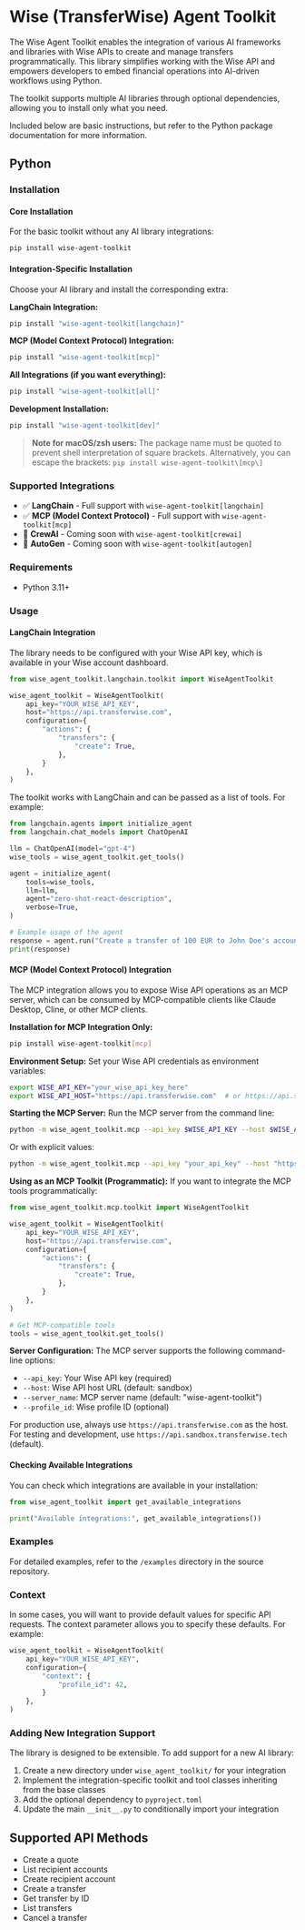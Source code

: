 # Wise (TransferWise) Agent Toolkit

The Wise Agent Toolkit enables the integration of various AI frameworks and libraries with Wise APIs to create and manage transfers programmatically. This library simplifies working with the Wise API and empowers developers to embed financial operations into AI-driven workflows using Python.

The toolkit supports multiple AI libraries through optional dependencies, allowing you to install only what you need.

Included below are basic instructions, but refer to the Python package documentation for more information.

## Python

### Installation

#### Core Installation
For the basic toolkit without any AI library integrations:
```bash
pip install wise-agent-toolkit
```

#### Integration-Specific Installation
Choose your AI library and install the corresponding extra:

**LangChain Integration:**
```bash
pip install "wise-agent-toolkit[langchain]"
```

**MCP (Model Context Protocol) Integration:**
```bash
pip install "wise-agent-toolkit[mcp]"
```

**All Integrations (if you want everything):**
```bash
pip install "wise-agent-toolkit[all]"
```

**Development Installation:**
```bash
pip install "wise-agent-toolkit[dev]"
```

> **Note for macOS/zsh users:** The package name must be quoted to prevent shell interpretation of square brackets. Alternatively, you can escape the brackets: `pip install wise-agent-toolkit\[mcp\]`

### Supported Integrations
- ✅ **LangChain** - Full support with `wise-agent-toolkit[langchain]`
- ✅ **MCP (Model Context Protocol)** - Full support with `wise-agent-toolkit[mcp]`
- 🚧 **CrewAI** - Coming soon with `wise-agent-toolkit[crewai]`
- 🚧 **AutoGen** - Coming soon with `wise-agent-toolkit[autogen]`

### Requirements
- Python 3.11+

### Usage

#### LangChain Integration
The library needs to be configured with your Wise API key, which is available in your Wise account dashboard.

```python
from wise_agent_toolkit.langchain.toolkit import WiseAgentToolkit

wise_agent_toolkit = WiseAgentToolkit(
    api_key="YOUR_WISE_API_KEY",
    host="https://api.transferwise.com",
    configuration={
        "actions": {
            "transfers": {
                "create": True,
            },
        }
    },
)
```

The toolkit works with LangChain and can be passed as a list of tools. For example:

```python
from langchain.agents import initialize_agent
from langchain.chat_models import ChatOpenAI

llm = ChatOpenAI(model="gpt-4")
wise_tools = wise_agent_toolkit.get_tools()

agent = initialize_agent(
    tools=wise_tools,
    llm=llm,
    agent="zero-shot-react-description",
    verbose=True,
)

# Example usage of the agent
response = agent.run("Create a transfer of 100 EUR to John Doe's account.")
print(response)
```

#### MCP (Model Context Protocol) Integration

The MCP integration allows you to expose Wise API operations as an MCP server, which can be consumed by MCP-compatible clients like Claude Desktop, Cline, or other MCP clients.

**Installation for MCP Integration Only:**
```bash
pip install wise-agent-toolkit[mcp]
```

**Environment Setup:**
Set your Wise API credentials as environment variables:
```bash
export WISE_API_KEY="your_wise_api_key_here"
export WISE_API_HOST="https://api.transferwise.com"  # or https://api.sandbox.transferwise.tech for testing
```

**Starting the MCP Server:**
Run the MCP server from the command line:
```bash
python -m wise_agent_toolkit.mcp --api_key $WISE_API_KEY --host $WISE_API_HOST
```

Or with explicit values:
```bash
python -m wise_agent_toolkit.mcp --api_key "your_api_key" --host "https://api.transferwise.com"
```

**Using as an MCP Toolkit (Programmatic):**
If you want to integrate the MCP tools programmatically:
```python
from wise_agent_toolkit.mcp.toolkit import WiseAgentToolkit

wise_agent_toolkit = WiseAgentToolkit(
    api_key="YOUR_WISE_API_KEY",
    host="https://api.transferwise.com",
    configuration={
        "actions": {
            "transfers": {
                "create": True,
            },
        }
    },
)

# Get MCP-compatible tools
tools = wise_agent_toolkit.get_tools()
```

**Server Configuration:**
The MCP server supports the following command-line options:
- `--api_key`: Your Wise API key (required)
- `--host`: Wise API host URL (default: sandbox)
- `--server_name`: MCP server name (default: "wise-agent-toolkit")
- `--profile_id`: Wise profile ID (optional)

For production use, always use `https://api.transferwise.com` as the host.
For testing and development, use `https://api.sandbox.transferwise.tech` (default).

#### Checking Available Integrations
You can check which integrations are available in your installation:

```python
from wise_agent_toolkit import get_available_integrations

print("Available integrations:", get_available_integrations())
```

### Examples
For detailed examples, refer to the `/examples` directory in the source repository.

### Context
In some cases, you will want to provide default values for specific API requests. The context parameter allows you to specify these defaults. For example:

```python
wise_agent_toolkit = WiseAgentToolkit(
    api_key="YOUR_WISE_API_KEY",
    configuration={
        "context": {
            "profile_id": 42,
        }
    },
)
```

### Adding New Integration Support
The library is designed to be extensible. To add support for a new AI library:

1. Create a new directory under `wise_agent_toolkit/` for your integration
2. Implement the integration-specific toolkit and tool classes inheriting from the base classes
3. Add the optional dependency to `pyproject.toml`
4. Update the main `__init__.py` to conditionally import your integration

## Supported API Methods
- Create a quote
- List recipient accounts
- Create recipient account
- Create a transfer
- Get transfer by ID
- List transfers
- Cancel a transfer